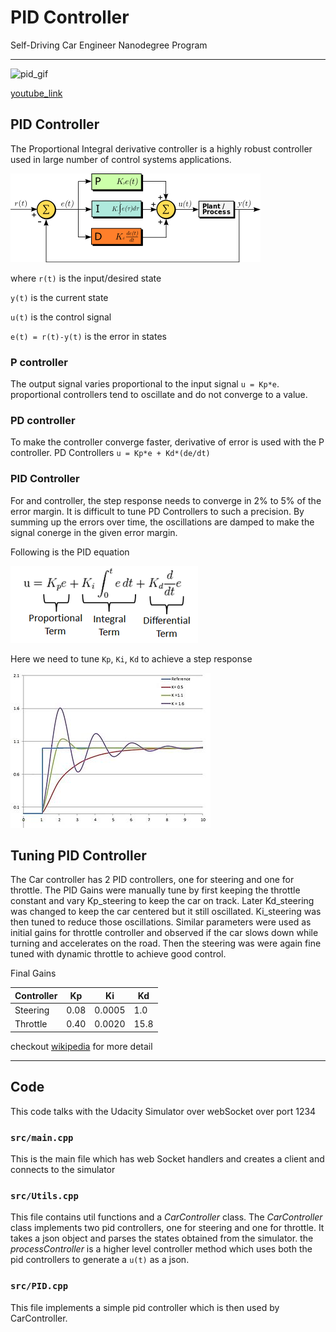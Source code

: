 # PID Controller
Self-Driving Car Engineer Nanodegree Program

---


![pid_gif](./docs/giphy.gif)




[youtube_link](https://www.youtube.com/watch?v=vJW2Oj18J2g&feature=youtu.be)




## PID Controller
The Proportional Integral derivative controller is a highly robust controller used
in large number of control systems applications.

![PID_controller](./docs/PID_eqn.png)

where
`r(t)` is the input/desired state

`y(t)` is the current state

`u(t)` is the control signal

`e(t) = r(t)-y(t)` is the error in states

### P controller
The output signal varies proportional to the input signal
`u = Kp*e`. proportional controllers tend to oscillate and do not converge to a value.

### PD controller
To make the controller converge faster, derivative of error is used with the P controller. 
PD Controllers `u = Kp*e + Kd*(de/dt)`


### PID Controller
For and controller, the step response needs to converge in 2% to 5% of the error margin. 
It is difficult to tune PD Controllers to such a precision. By summing up the errors over time,
the oscillations are damped to make the signal conerge in the given error margin.

Following is the PID equation

![PID_equations](./docs/eqn.png)


Here we need to tune `Kp`, `Ki`, `Kd` to achieve a step response

![pid_response](./docs/response.jpg)


## Tuning PID Controller
The Car controller has 2 PID controllers, one for steering and one for throttle. 
The PID Gains were manually tune by first keeping the throttle constant and vary 
Kp_steering to keep the car on track. Later Kd_steering was changed to keep the 
car centered but it still oscillated. Ki_steering was then tuned to reduce those 
oscillations. Similar parameters were used as initial gains for throttle controller
and observed if the car slows down while turning and accelerates on the road. Then 
the steering was were again fine tuned with dynamic throttle to achieve good control. 

Final Gains

|Controller | Kp  | Ki | Kd |
|---|---|---|---|
|Steering| 0.08  | 0.0005  | 1.0  |
|Throttle| 0.40  | 0.0020  | 15.8  |

checkout [wikipedia](https://en.wikipedia.org/wiki/PID_controller) for more detail


---

## Code
This code talks with the Udacity Simulator over webSocket over port 1234

### `src/main.cpp`
This is the main file which has web Socket handlers and creates a client and connects to the simulator

### `src/Utils.cpp`
This file contains util functions and a *CarController* class.
The *CarController* class implements two pid controllers, one for steering and one
for throttle. It takes a json object and parses the states obtained from the simulator.
the *processController* is a higher level controller method which uses both the pid
controllers to generate a `u(t)` as a json.

### `src/PID.cpp`
This file implements a simple pid controller which is then used by CarController.
